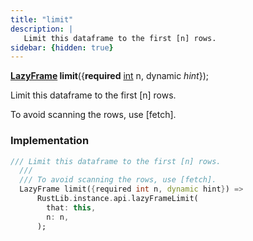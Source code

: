 ```yaml
---
title: "limit"
description: |
   Limit this dataframe to the first [n] rows.
sidebar: {hidden: true}
---
```

<span class="dart-code"><strong>[LazyFrame] limit</strong>({<span class="nobr"><strong>required</strong> [int] n</span>, <span class="nobr">dynamic <i>hint</i></span>});</span>

 Limit this dataframe to the first [n] rows.

 To avoid scanning the rows, use [fetch].
### Implementation
```dart
/// Limit this dataframe to the first [n] rows.
  ///
  /// To avoid scanning the rows, use [fetch].
  LazyFrame limit({required int n, dynamic hint}) =>
      RustLib.instance.api.lazyFrameLimit(
        that: this,
        n: n,
      );
```

[LazyFrame]: /reference/classes/lazyframe/
[int]: https://api.flutter.dev/flutter/dart-core/int-class.html